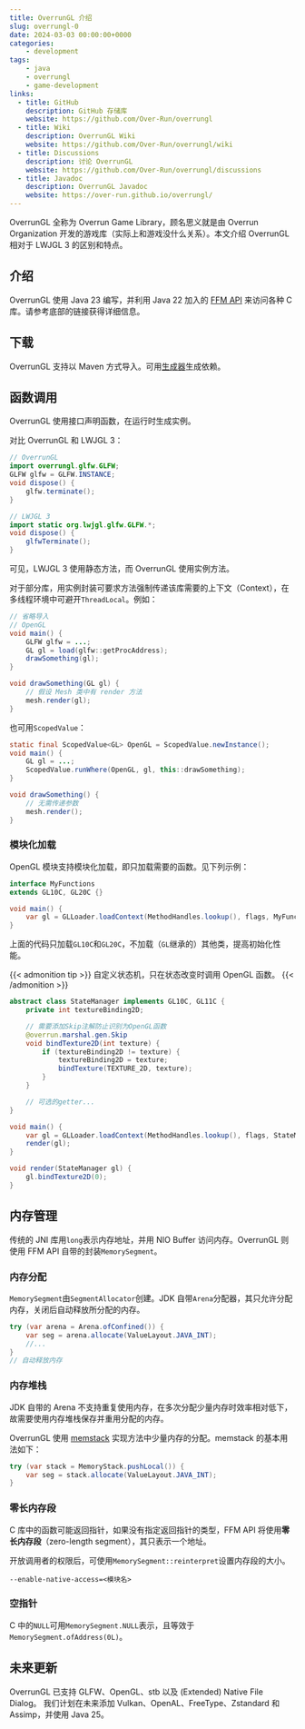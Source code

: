```yaml
---
title: OverrunGL 介绍
slug: overrungl-0
date: 2024-03-03 00:00:00+0000
categories:
    - development
tags:
    - java
    - overrungl
    - game-development
links:
  - title: GitHub
    description: GitHub 存储库
    website: https://github.com/Over-Run/overrungl
  - title: Wiki
    description: OverrunGL Wiki
    website: https://github.com/Over-Run/overrungl/wiki
  - title: Discussions
    description: 讨论 OverrunGL
    website: https://github.com/Over-Run/overrungl/discussions
  - title: Javadoc
    description: OverrunGL Javadoc
    website: https://over-run.github.io/overrungl/
---
```


OverrunGL 全称为 Overrun Game Library，顾名思义就是由 Overrun Organization 开发的游戏库（实际上和游戏没什么关系）。本文介绍 OverrunGL 相对于 LWJGL 3 的区别和特点。

## 介绍

OverrunGL 使用 Java 23 编写，并利用 Java 22 加入的 [FFM API](https://openjdk.org/jeps/454) 来访问各种 C 库。请参考底部的链接获得详细信息。

## 下载

OverrunGL 支持以 Maven 方式导入。可用[生成器](https://over-run.github.io/overrungl-gen/)生成依赖。

## 函数调用

OverrunGL 使用接口声明函数，在运行时生成实例。

对比 OverrunGL 和 LWJGL 3：

```java
// OverrunGL
import overrungl.glfw.GLFW;
GLFW glfw = GLFW.INSTANCE;
void dispose() {
    glfw.terminate();
}

// LWJGL 3
import static org.lwjgl.glfw.GLFW.*;
void dispose() {
    glfwTerminate();
}
```

可见，LWJGL 3 使用静态方法，而 OverrunGL 使用实例方法。

对于部分库，用实例封装可要求方法强制传递该库需要的上下文（Context），在多线程环境中可避开`ThreadLocal`。例如：

```java
// 省略导入
// OpenGL
void main() {
    GLFW glfw = ...;
    GL gl = load(glfw::getProcAddress);
    drawSomething(gl);
}

void drawSomething(GL gl) {
    // 假设 Mesh 类中有 render 方法
    mesh.render(gl);
}
```

也可用`ScopedValue`：

```java
static final ScopedValue<GL> OpenGL = ScopedValue.newInstance();
void main() {
    GL gl = ...;
    ScopedValue.runWhere(OpenGL, gl, this::drawSomething);
}

void drawSomething() {
    // 无需传递参数
    mesh.render();
}
```

### 模块化加载

OpenGL 模块支持模块化加载，即只加载需要的函数。见下列示例：

```java
interface MyFunctions
extends GL10C, GL20C {}

void main() {
    var gl = GLLoader.loadContext(MethodHandles.lookup(), flags, MyFunctions.class);
}
```

上面的代码只加载`GL10C`和`GL20C`，不加载（`GL`继承的）其他类，提高初始化性能。

{{< admonition tip >}}
自定义状态机，只在状态改变时调用 OpenGL 函数。
{{< /admonition >}}

```java
abstract class StateManager implements GL10C, GL11C {
    private int textureBinding2D;

    // 需要添加Skip注解防止识别为OpenGL函数
    @overrun.marshal.gen.Skip
    void bindTexture2D(int texture) {
        if (textureBinding2D != texture) {
            textureBinding2D = texture;
            bindTexture(TEXTURE_2D, texture);
        }
    }

    // 可选的getter...
}

void main() {
    var gl = GLLoader.loadContext(MethodHandles.lookup(), flags, StateManager.class);
    render(gl);
}

void render(StateManager gl) {
    gl.bindTexture2D(0);
}
```

## 内存管理

传统的 JNI 库用`long`表示内存地址，并用 NIO Buffer 访问内存。OverrunGL 则使用 FFM API 自带的封装`MemorySegment`。

### 内存分配

`MemorySegment`由`SegmentAllocator`创建。JDK 自带`Arena`分配器，其只允许分配内存，关闭后自动释放所分配的内存。

```java
try (var arena = Arena.ofConfined()) {
    var seg = arena.allocate(ValueLayout.JAVA_INT);
    //...
}
// 自动释放内存
```

### 内存堆栈

JDK 自带的 Arena 不支持重复使用内存，在多次分配少量内存时效率相对低下，故需要使用内存堆栈保存并重用分配的内存。

OverrunGL 使用 [memstack](https://github.com/Over-Run/memstack) 实现方法中少量内存的分配。memstack 的基本用法如下：

```java
try (var stack = MemoryStack.pushLocal()) {
    var seg = stack.allocate(ValueLayout.JAVA_INT);
}
```

### 零长内存段

C 库中的函数可能返回指针，如果没有指定返回指针的类型，FFM API 将使用**零长内存段**（zero-length segment），其只表示一个地址。

开放调用者的权限后，可使用`MemorySegment::reinterpret`设置内存段的大小。

```text
--enable-native-access=<模块名>
```

### 空指针

C 中的`NULL`可用`MemorySegment.NULL`表示，且等效于`MemorySegment.ofAddress(0L)`。

## 未来更新

OverrunGL 已支持 GLFW、OpenGL、stb 以及 (Extended) Native File Dialog。
我们计划在未来添加 Vulkan、OpenAL、FreeType、Zstandard 和 Assimp，并使用 Java 25。
